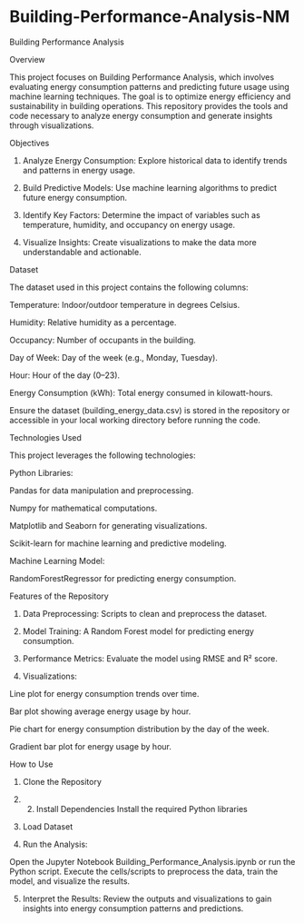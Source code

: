 # Building-Performance-Analysis-NM

Building Performance Analysis

Overview

This project focuses on Building Performance Analysis, which involves evaluating energy consumption patterns and predicting future usage using machine learning techniques. The goal is to optimize energy efficiency and sustainability in building operations. This repository provides the tools and code necessary to analyze energy consumption and generate insights through visualizations.

Objectives

1. Analyze Energy Consumption: Explore historical data to identify trends and patterns in energy usage.


2. Build Predictive Models: Use machine learning algorithms to predict future energy consumption.


3. Identify Key Factors: Determine the impact of variables such as temperature, humidity, and occupancy on energy usage.


4. Visualize Insights: Create visualizations to make the data more understandable and actionable.

Dataset

The dataset used in this project contains the following columns:

Temperature: Indoor/outdoor temperature in degrees Celsius.

Humidity: Relative humidity as a percentage.

Occupancy: Number of occupants in the building.

Day of Week: Day of the week (e.g., Monday, Tuesday).

Hour: Hour of the day (0–23).

Energy Consumption (kWh): Total energy consumed in kilowatt-hours.


Ensure the dataset (building_energy_data.csv) is stored in the repository or accessible in your local working directory before running the code.

Technologies Used

This project leverages the following technologies:

Python Libraries:

Pandas for data manipulation and preprocessing.

Numpy for mathematical computations.

Matplotlib and Seaborn for generating visualizations.

Scikit-learn for machine learning and predictive modeling.


Machine Learning Model:

RandomForestRegressor for predicting energy consumption.

Features of the Repository

1. Data Preprocessing: Scripts to clean and preprocess the dataset.


2. Model Training: A Random Forest model for predicting energy consumption.


3. Performance Metrics: Evaluate the model using RMSE and R² score.


4. Visualizations:

Line plot for energy consumption trends over time.

Bar plot showing average energy usage by hour.

Pie chart for energy consumption distribution by the day of the week.

Gradient bar plot for energy usage by hour.

How to Use

1. Clone the Repository

2. 2. Install Dependencies
Install the required Python libraries

3. Load Dataset

4. Run the Analysis:

Open the Jupyter Notebook Building_Performance_Analysis.ipynb or run the Python script.
Execute the cells/scripts to preprocess the data, train the model, and visualize the results.

5. Interpret the Results:
Review the outputs and visualizations to gain insights into energy consumption patterns and predictions.
